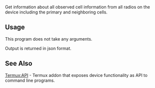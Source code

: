 Get information about all observed cell information from all radios on
the device including the primary and neighboring cells.

## Usage

This program does not take any arguments.

Output is returned in json format.

## See Also

[Termux:API](Termux:API) - Termux addon that exposes device
functionality as API to command line programs.
